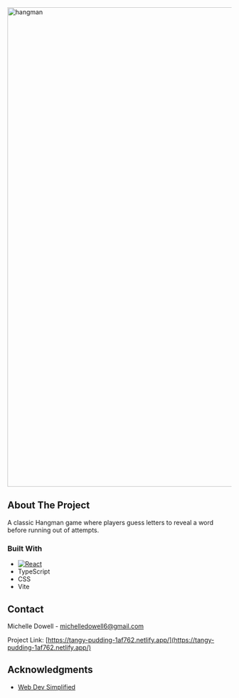 <img width="1078" alt="hangman" src="https://github.com/user-attachments/assets/7805c0dc-d1ff-4fb5-b560-88d1546c021d" />

<!-- ABOUT THE PROJECT -->
## About The Project

A classic Hangman game where players guess letters to reveal a word before running out of attempts.

### Built With

* [![React][React.js]][React-url]
* TypeScript
* CSS
* Vite


<!-- CONTACT -->
## Contact

Michelle Dowell - michelledowell6@gmail.com

Project Link: [https://tangy-pudding-1af762.netlify.app/](https://tangy-pudding-1af762.netlify.app/)

<!-- ACKNOWLEDGMENTS -->
## Acknowledgments

* [Web Dev Simplified](https://blog.webdevsimplified.com/)


<!-- MARKDOWN LINKS & IMAGES -->
<!-- https://www.markdownguide.org/basic-syntax/#reference-style-links -->
[React.js]: https://img.shields.io/badge/React-20232A?style=for-the-badge&logo=react&logoColor=61DAFB
[React-url]: https://reactjs.org/
